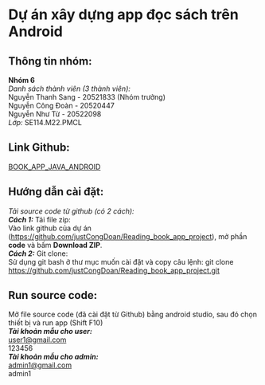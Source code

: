 # Dự án xây dựng app đọc sách trên Android 
## Thông tin nhóm:  
**Nhóm 6**  
*Danh sách thành viên (3 thành viên):*  
Nguyễn Thanh Sang - 20521833 (Nhóm trưởng)  
Nguyễn Công Đoàn - 20520447  
Nguyễn Như Từ - 20522098  
*Lớp:* SE114.M22.PMCL   
## Link Github:  
[BOOK_APP_JAVA_ANDROID](https://github.com/justCongDoan/Reading_book_app_project)
## Hướng dẫn cài đặt:
*Tải source code từ github (có 2 cách):*   
***Cách 1:*** Tải file zip:  
Vào link github của dự án (https://github.com/justCongDoan/Reading_book_app_project), mở phần **code** và bấm **Download ZIP**.  
***Cách 2:*** Git clone:  
Sử dụng git bash ở thư mục muốn cài đặt và copy câu lệnh: git clone https://github.com/justCongDoan/Reading_book_app_project.git  
## Run source code:   
Mở file source code (đã cài đặt từ Github) bằng android studio, sau đó chọn thiết bị và run app (Shift F10)  
***Tài khoản mẫu cho user:***  
user1@gmail.com  
123456  
***Tài khoản mẫu cho admin:***   
admin1@gmail.com  
admin1  
